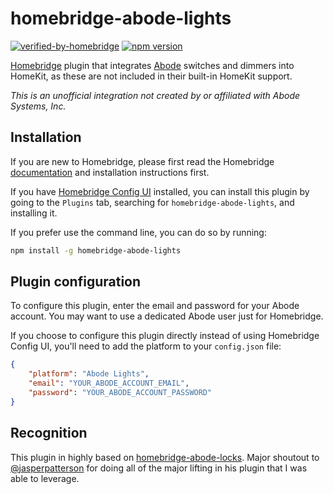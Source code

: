 # homebridge-abode-lights

[![verified-by-homebridge](https://badgen.net/badge/homebridge/verified/purple)](https://github.com/homebridge/homebridge/wiki/Verified-Plugins)
[![npm version](https://badge.fury.io/js/homebridge-abode-lights.svg)](https://badge.fury.io/js/homebridge-abode-lights)

[Homebridge](https://homebridge.io) plugin that integrates [Abode](https://goabode.com) switches and dimmers into HomeKit, as these are not included in their built-in HomeKit support.

_This is an unofficial integration not created by or affiliated with Abode Systems, Inc._

## Installation

If you are new to Homebridge, please first read the Homebridge [documentation](https://github.com/homebridge/homebridge/wiki) and installation instructions first.

If you have [Homebridge Config UI](https://github.com/oznu/homebridge-config-ui-x) installed, you can install this plugin by going to the `Plugins` tab, searching for `homebridge-abode-lights`, and installing it.

If you prefer use the command line, you can do so by running:

```sh
npm install -g homebridge-abode-lights
```

## Plugin configuration

To configure this plugin, enter the email and password for your Abode account. You may want to use a dedicated Abode user just for Homebridge.

If you choose to configure this plugin directly instead of using Homebridge Config UI, you'll need to add the platform to your `config.json` file:

```json
{
	"platform": "Abode Lights",
	"email": "YOUR_ABODE_ACCOUNT_EMAIL",
	"password": "YOUR_ABODE_ACCOUNT_PASSWORD"
}
```

## Recognition

This plugin in highly based on [homebridge-abode-locks](https://github.com/jasperpatterson/homebridge-abode-locks). Major shoutout to [@jasperpatterson](https://github.com/jasperpatterson) for doing all of the major lifting in his plugin that I was able to leverage.
